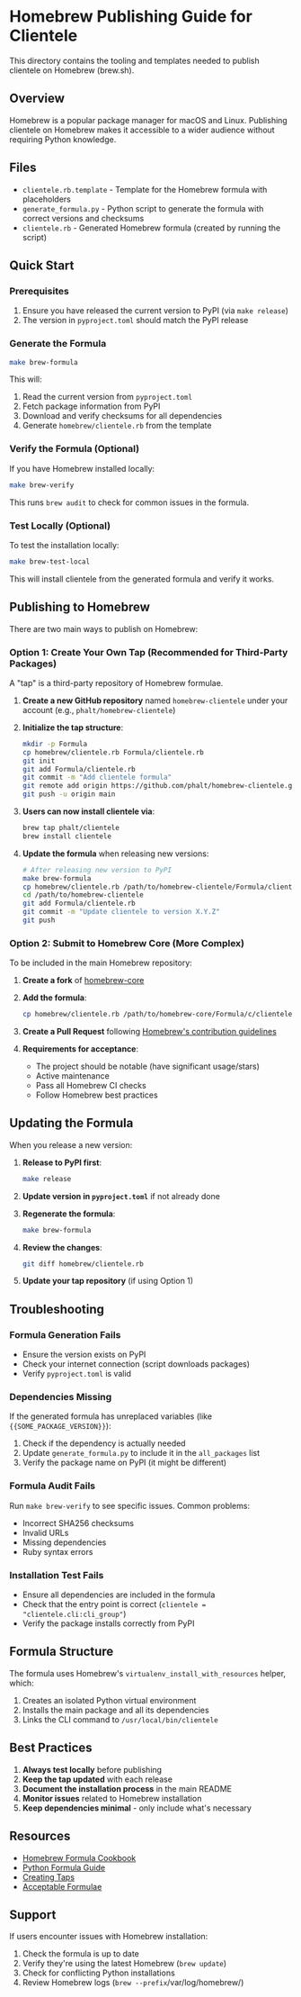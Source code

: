 # Homebrew Publishing Guide for Clientele

This directory contains the tooling and templates needed to publish clientele on Homebrew (brew.sh).

## Overview

Homebrew is a popular package manager for macOS and Linux. Publishing clientele on Homebrew makes it accessible to a wider audience without requiring Python knowledge.

## Files

- `clientele.rb.template` - Template for the Homebrew formula with placeholders
- `generate_formula.py` - Python script to generate the formula with correct versions and checksums
- `clientele.rb` - Generated Homebrew formula (created by running the script)

## Quick Start

### Prerequisites

1. Ensure you have released the current version to PyPI (via `make release`)
2. The version in `pyproject.toml` should match the PyPI release

### Generate the Formula

```bash
make brew-formula
```

This will:
1. Read the current version from `pyproject.toml`
2. Fetch package information from PyPI
3. Download and verify checksums for all dependencies
4. Generate `homebrew/clientele.rb` from the template

### Verify the Formula (Optional)

If you have Homebrew installed locally:

```bash
make brew-verify
```

This runs `brew audit` to check for common issues in the formula.

### Test Locally (Optional)

To test the installation locally:

```bash
make brew-test-local
```

This will install clientele from the generated formula and verify it works.

## Publishing to Homebrew

There are two main ways to publish on Homebrew:

### Option 1: Create Your Own Tap (Recommended for Third-Party Packages)

A "tap" is a third-party repository of Homebrew formulae.

1. **Create a new GitHub repository** named `homebrew-clientele` under your account (e.g., `phalt/homebrew-clientele`)

2. **Initialize the tap structure**:
   ```bash
   mkdir -p Formula
   cp homebrew/clientele.rb Formula/clientele.rb
   git init
   git add Formula/clientele.rb
   git commit -m "Add clientele formula"
   git remote add origin https://github.com/phalt/homebrew-clientele.git
   git push -u origin main
   ```

3. **Users can now install clientele via**:
   ```bash
   brew tap phalt/clientele
   brew install clientele
   ```

4. **Update the formula** when releasing new versions:
   ```bash
   # After releasing new version to PyPI
   make brew-formula
   cp homebrew/clientele.rb /path/to/homebrew-clientele/Formula/clientele.rb
   cd /path/to/homebrew-clientele
   git add Formula/clientele.rb
   git commit -m "Update clientele to version X.Y.Z"
   git push
   ```

### Option 2: Submit to Homebrew Core (More Complex)

To be included in the main Homebrew repository:

1. **Create a fork** of [homebrew-core](https://github.com/Homebrew/homebrew-core)

2. **Add the formula**:
   ```bash
   cp homebrew/clientele.rb /path/to/homebrew-core/Formula/c/clientele.rb
   ```

3. **Create a Pull Request** following [Homebrew's contribution guidelines](https://docs.brew.sh/Formula-Cookbook)

4. **Requirements for acceptance**:
   - The project should be notable (have significant usage/stars)
   - Active maintenance
   - Pass all Homebrew CI checks
   - Follow Homebrew best practices

## Updating the Formula

When you release a new version:

1. **Release to PyPI first**:
   ```bash
   make release
   ```

2. **Update version in `pyproject.toml`** if not already done

3. **Regenerate the formula**:
   ```bash
   make brew-formula
   ```

4. **Review the changes**:
   ```bash
   git diff homebrew/clientele.rb
   ```

5. **Update your tap repository** (if using Option 1)

## Troubleshooting

### Formula Generation Fails

- Ensure the version exists on PyPI
- Check your internet connection (script downloads packages)
- Verify `pyproject.toml` is valid

### Dependencies Missing

If the generated formula has unreplaced variables (like `{{SOME_PACKAGE_VERSION}}`):

1. Check if the dependency is actually needed
2. Update `generate_formula.py` to include it in the `all_packages` list
3. Verify the package name on PyPI (it might be different)

### Formula Audit Fails

Run `make brew-verify` to see specific issues. Common problems:

- Incorrect SHA256 checksums
- Invalid URLs
- Missing dependencies
- Ruby syntax errors

### Installation Test Fails

- Ensure all dependencies are included in the formula
- Check that the entry point is correct (`clientele = "clientele.cli:cli_group"`)
- Verify the package installs correctly from PyPI

## Formula Structure

The formula uses Homebrew's `virtualenv_install_with_resources` helper, which:

1. Creates an isolated Python virtual environment
2. Installs the main package and all its dependencies
3. Links the CLI command to `/usr/local/bin/clientele`

## Best Practices

1. **Always test locally** before publishing
2. **Keep the tap updated** with each release
3. **Document the installation process** in the main README
4. **Monitor issues** related to Homebrew installation
5. **Keep dependencies minimal** - only include what's necessary

## Resources

- [Homebrew Formula Cookbook](https://docs.brew.sh/Formula-Cookbook)
- [Python Formula Guide](https://docs.brew.sh/Python-for-Formula-Authors)
- [Creating Taps](https://docs.brew.sh/How-to-Create-and-Maintain-a-Tap)
- [Acceptable Formulae](https://docs.brew.sh/Acceptable-Formulae)

## Support

If users encounter issues with Homebrew installation:

1. Check the formula is up to date
2. Verify they're using the latest Homebrew (`brew update`)
3. Check for conflicting Python installations
4. Review Homebrew logs (`brew --prefix`/var/log/homebrew/)
